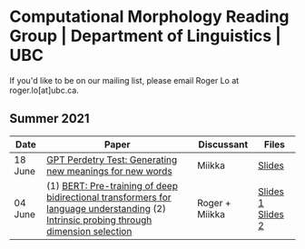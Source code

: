 # Computational Morphology Reading Group | Department of Linguistics | UBC

If you'd like to be on our mailing list, please email Roger Lo at roger.lo[at]ubc.ca.


## Summer 2021

| Date    | Paper                                                                                                                          | Discussant     | Files |
|---------|--------------------------------------------------------------------------------------------------------------------------------|----------------|-------|
| 18 June | [GPT Perdetry Test: Generating new meanings for new words](https://www.aclweb.org/anthology/2021.naacl-main.439.pdf) | Miikka | [Slides](files/20210618_gpt_perdetry_test.pdf) |
| 04 June | (1) [BERT: Pre-training of deep bidirectional transformers for language understanding](https://www.aclweb.org/anthology/N19-1423.pdf) (2) [Intrinsic probing through dimension selection](https://www.aclweb.org/anthology/2020.emnlp-main.15.pdf) | Roger + Miikka | [Slides 1](files/20210604_bert.pdf) [Slides 2](files/20210604_decomposable_probe.pdf)|

